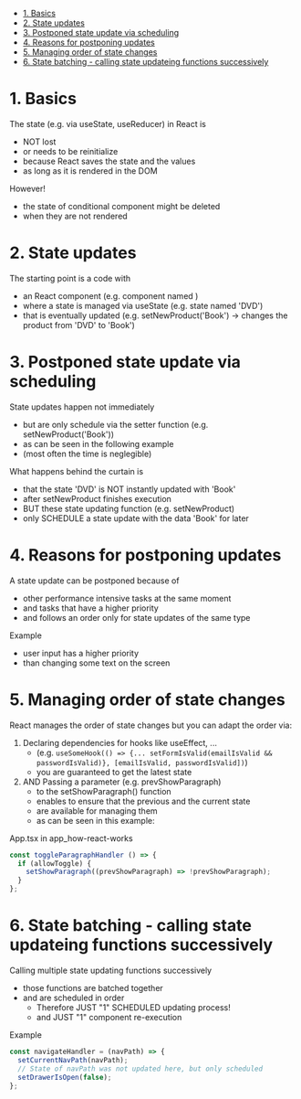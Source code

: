 - [1. Basics](#1-basics)
- [2. State updates](#2-state-updates)
- [3. Postponed state update via scheduling](#3-postponed-state-update-via-scheduling)
- [4. Reasons for postponing updates](#4-reasons-for-postponing-updates)
- [5. Managing order of state changes](#5-managing-order-of-state-changes)
- [6. State batching - calling state updateing functions successively](#6-state-batching---calling-state-updateing-functions-successively)

# 1. Basics

The state (e.g. via useState, useReducer) in React is

- NOT lost
- or needs to be reinitialize
- because React saves the state and the values
- as long as it is rendered in the DOM

However!

- the state of conditional component might be deleted
- when they are not rendered

# 2. State updates

The starting point is a code with

- an React component (e.g. component named <MyProduct/>)
- where a state is managed via useState (e.g. state named 'DVD')
- that is eventually updated (e.g. setNewProduct('Book') -> changes the product from 'DVD' to 'Book')

# 3. Postponed state update via scheduling

State updates happen not immediately

- but are only schedule via the setter function (e.g. setNewProduct('Book'))
- as can be seen in the following example
- (most often the time is neglegible)

What happens behind the curtain is

- that the state 'DVD' is NOT instantly updated with 'Book'
- after setNewProduct finishes execution
- BUT these state updating function (e.g. setNewProduct)
- only SCHEDULE a state update with the data 'Book' for later

# 4. Reasons for postponing updates

A state update can be postponed because of

- other performance intensive tasks at the same moment
- and tasks that have a higher priority
- and follows an order only for state updates of the same type

Example

- user input has a higher priority
- than changing some text on the screen

# 5. Managing order of state changes

React manages the order of state changes but you can adapt the order via:

1.  Declaring dependencies for hooks like useEffect, ...
    - (e.g. `useSomeHook(() => {... setFormIsValid(emailIsValid && passwordIsValid)}, [emailIsValid, passwordIsValid])`)
    - you are guaranteed to get the latest state
2.  AND Passing a parameter (e.g. prevShowParagraph)
    - to the setShowParagraph() function
    - enables to ensure that the previous and the current state
    - are available for managing them
    - as can be seen in this example:

App.tsx in app_how-react-works

```javascript
const toggleParagraphHandler () => {
  if (allowToggle) {
    setShowParagraph((prevShowParagraph) => !prevShowParagraph);
  }
};
```

# 6. State batching - calling state updateing functions successively

Calling multiple state updating functions successively

- those functions are batched together
- and are scheduled in order
  - Therefore JUST "1" SCHEDULED updating process!
  - and JUST "1" component re-execution

Example

```javascript
const navigateHandler = (navPath) => {
  setCurrentNavPath(navPath);
  // State of navPath was not updated here, but only scheduled
  setDrawerIsOpen(false);
};
```
